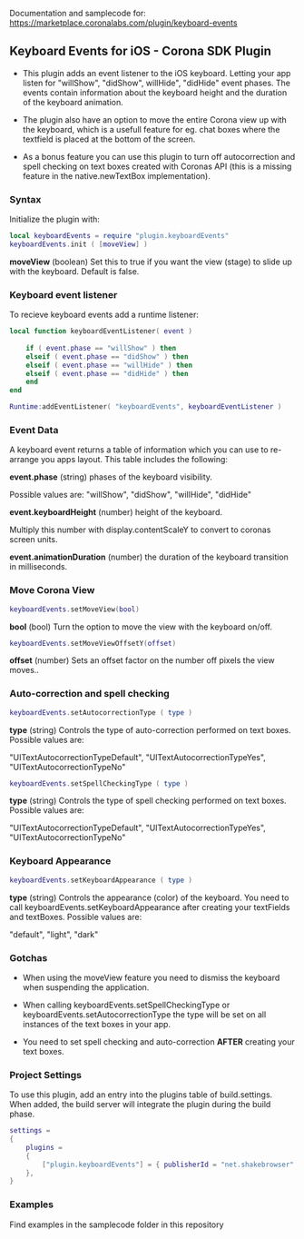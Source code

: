 
Documentation and samplecode for:
https://marketplace.coronalabs.com/plugin/keyboard-events
## **Keyboard Events for iOS - Corona SDK Plugin**

* This plugin adds an event listener to the iOS keyboard. Letting your app listen for "willShow", "didShow", willHide", "didHide" event phases. The events contain information about the keyboard height and the duration of the keyboard animation.

* The plugin also have an option to move the entire Corona view up with the keyboard, which is a usefull feature for eg. chat boxes where the textfield is placed at the bottom of the screen.

* As a bonus feature you can use this plugin to turn off autocorrection and spell checking on text boxes created with Coronas API (this is a missing feature in the native.newTextBox implementation).  

### **Syntax**
Initialize the plugin with:


```lua
local keyboardEvents = require "plugin.keyboardEvents"
keyboardEvents.init ( [moveView] )
```

**moveView** 
(boolean) Set this to true if you want the view (stage) to slide up with the keyboard. Default is false.  

### **Keyboard event listener**

To recieve keyboard events add a runtime listener:

```lua
local function keyboardEventListener( event )
    
    if ( event.phase == "willShow" ) then
    elseif ( event.phase == "didShow" ) then
    elseif ( event.phase == "willHide" ) then
    elseif ( event.phase == "didHide" ) then
    end
end

Runtime:addEventListener( "keyboardEvents", keyboardEventListener )
```

### Event Data
A keyboard event returns a table of information which you can use to re-arrange you apps layout. This table includes the following:

**event.phase** (string) phases of the keyboard visibility.

Possible values are: "willShow", "didShow", "willHide", "didHide"

**event.keyboardHeight** (number) height of the keyboard.

Multiply this number with display.contentScaleY to convert to coronas screen units.

**event.animationDuration** (number) the duration of the keyboard transition in milliseconds.


### Move Corona View

```lua
keyboardEvents.setMoveView(bool)
```
**bool** (bool) Turn the option to move the view with the keyboard on/off.

```lua
keyboardEvents.setMoveViewOffsetY(offset)
```
**offset** (number) Sets an offset factor on the number off pixels the view moves..


### Auto-correction and spell checking

```lua
keyboardEvents.setAutocorrectionType ( type )
```
**type** (string) Controls the type of auto-correction performed on text boxes. Possible values are:

"UITextAutocorrectionTypeDefault", "UITextAutocorrectionTypeYes", "UITextAutocorrectionTypeNo"




```lua
keyboardEvents.setSpellCheckingType ( type )
```
**type** (string) Controls the type of spell checking performed on text boxes. Possible values are:

"UITextAutocorrectionTypeDefault", "UITextAutocorrectionTypeYes", "UITextAutocorrectionTypeNo"


### Keyboard Appearance

```lua
keyboardEvents.setKeyboardAppearance ( type )
```
**type** (string) Controls the appearance (color) of the keyboard. You need to call keyboardEvents.setKeyboardAppearance after creating your textFields and textBoxes. Possible values are:

"default", "light", "dark"


### **Gotchas**
* When using the moveView feature you need to dismiss the keyboard when suspending the application.

* When calling keyboardEvents.setSpellCheckingType or keyboardEvents.setAutocorrectionType the type will be set on all instances of the text boxes in your app.

* You need to set spell checking and auto-correction **AFTER** creating your text boxes. 
 
### **Project Settings**
To use this plugin, add an entry into the plugins table of build.settings. When added, the build server will integrate the plugin during the build phase.
```lua
settings =
{
    plugins =
    {
        ["plugin.keyboardEvents"] = { publisherId = "net.shakebrowser" }
    },      
}
```

### **Examples**

Find examples in the samplecode folder in this repository
